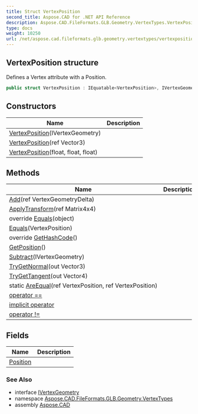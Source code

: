 ```yaml
---
title: Struct VertexPosition
second_title: Aspose.CAD for .NET API Reference
description: Aspose.CAD.FileFormats.GLB.Geometry.VertexTypes.VertexPosition struct. Defines a Vertex attribute with a Position
type: docs
weight: 10250
url: /net/aspose.cad.fileformats.glb.geometry.vertextypes/vertexposition/
---
```

## VertexPosition structure

Defines a Vertex attribute with a Position.

```csharp
public struct VertexPosition : IEquatable<VertexPosition>, IVertexGeometry
```

## Constructors

| Name | Description |
| --- | --- |
| [VertexPosition](vertexposition/#constructor)(IVertexGeometry) |  |
| [VertexPosition](vertexposition/#constructor_2)(ref Vector3) |  |
| [VertexPosition](vertexposition/#constructor_1)(float, float, float) |  |

## Methods

| Name | Description |
| --- | --- |
| [Add](../../aspose.cad.fileformats.glb.geometry.vertextypes/vertexposition/add/)(ref VertexGeometryDelta) |  |
| [ApplyTransform](../../aspose.cad.fileformats.glb.geometry.vertextypes/vertexposition/applytransform/)(ref Matrix4x4) |  |
| override [Equals](../../aspose.cad.fileformats.glb.geometry.vertextypes/vertexposition/equals/#equals_1)(object) |  |
| [Equals](../../aspose.cad.fileformats.glb.geometry.vertextypes/vertexposition/equals/#equals)(VertexPosition) |  |
| override [GetHashCode](../../aspose.cad.fileformats.glb.geometry.vertextypes/vertexposition/gethashcode/)() |  |
| [GetPosition](../../aspose.cad.fileformats.glb.geometry.vertextypes/vertexposition/getposition/)() |  |
| [Subtract](../../aspose.cad.fileformats.glb.geometry.vertextypes/vertexposition/subtract/)(IVertexGeometry) |  |
| [TryGetNormal](../../aspose.cad.fileformats.glb.geometry.vertextypes/vertexposition/trygetnormal/)(out Vector3) |  |
| [TryGetTangent](../../aspose.cad.fileformats.glb.geometry.vertextypes/vertexposition/trygettangent/)(out Vector4) |  |
| static [AreEqual](../../aspose.cad.fileformats.glb.geometry.vertextypes/vertexposition/areequal/)(ref VertexPosition, ref VertexPosition) |  |
| [operator ==](../../aspose.cad.fileformats.glb.geometry.vertextypes/vertexposition/op_equality/) |  |
| [implicit operator](../../aspose.cad.fileformats.glb.geometry.vertextypes/vertexposition/op_implicit/) |  |
| [operator !=](../../aspose.cad.fileformats.glb.geometry.vertextypes/vertexposition/op_inequality/) |  |

## Fields

| Name | Description |
| --- | --- |
| [Position](../../aspose.cad.fileformats.glb.geometry.vertextypes/vertexposition/position/) |  |

### See Also

* interface [IVertexGeometry](../ivertexgeometry/)
* namespace [Aspose.CAD.FileFormats.GLB.Geometry.VertexTypes](../../aspose.cad.fileformats.glb.geometry.vertextypes/)
* assembly [Aspose.CAD](../../)


